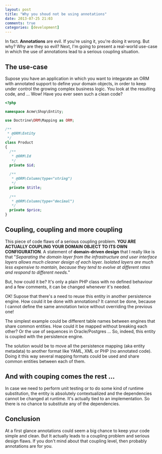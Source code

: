 ```yaml
---
layout: post
title: "Why you shoud not be using annotations"
date: 2013-07-25 21:03
comments: true
categories: [development]
---
```


In fact. **Annotations** are evil. If you're using it, you're doing it wrong. But why? Why are they so evil? Next, I'm going to present a real-world use-case in which the use of annotations
lead to a serious coupling situation.

## The use-case ##

Supose you have an application in which you want to integarate an ORM with annotated support to define your domain objects, in order to keep under control the growing complex business logic. You
look at the resulting code, and ... Wow! Have you ever seen such a clean code?

```php
<?php

namespace Acme\Shop\Entity;

use Doctrine\ORM\Mapping as ORM;

/**
 * @ORM\Entity
 */
class Product
{
  /**
   * @ORM\Id
   */
  private $id;
  
  /**
   * @ORM\Column(type="string")
   */
  private $title;
  
  /**
   * @ORM\Column(type="decimal")
   */
  private $price;
}

```

## Coupling, coupling and more coupling ##

This piece of code flaws of a serious coupling problem. **YOU ARE ACTUALLY COUPLING YOUR DOMAIN OBJECT TO ITS OWN CONFIGURATION**. A statement of **domain-driven design** that I
really like is that "_Separating the domain layer from the infrastructure and user interface layers allows much cleaner design of each layer. Isolated layers are much less expensive
to mantain, because they tend to evolve at different rates and respond to different needs._"

But, how could it be? It's only a plain PHP class with no defined behaviour and a few comments, it can be changed whenever it's needed.

OK! Supose that there's a need to reuse this entity in another persistence engine. How could it be done with annotations? It cannot be done, because I cannot define the same annotation
twice without overriding the previous one! 

The simplest example could be different table names between engines that share common entities. How could it be mapped without breaking each other? Or the use of sequences in Oracle/Postgres 
... So, indeed, this entity is coupled with the persistence engine.

The solution would be to move all the persistence mapping (aka entity metadata) to another format like YAML, XML or PHP (no annotated code). Doing it this way several mapping formats
could be used and share common entities between each of them.

## And with couping comes the rest ... ##

In case we need to perform unit testing or to do some kind of runtime substitution, the entity is absolutely contextualized and the dependencies cannot be changed at runtime. It's actually
tied to an implementation. So there is no chance to substitute any of the dependencies.

## Conclusion ##

At a first glance annotations could seem a big chance to keep your code simple and clean. But It actually leads to a coupling problem and serious design flaws. If you don't mind about that
coupling level, then probably annotations are for you.